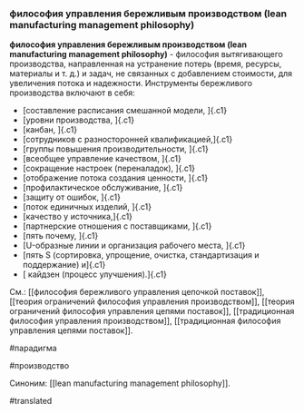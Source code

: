 ### философия управления бережливым производством (lean manufacturing management philosophy)

**философия управления бережливым производством (lean manufacturing management philosophy)** - философия вытягивающего производства, направленная на устранение потерь (время, ресурсы, материалы и т. д.) и задач, не связанных с добавлением стоимости, для увеличения потока и надежности. Инструменты бережливого производства включают в себя:

-   [составление расписания смешанной модели, ]{.c1}
-   [уровни производства, ]{.c1}
-   [канбан, ]{.c1}
-   [сотрудников с разносторонней квалификацией,]{.c1}
-   [группы повышения производительности, ]{.c1}
-   [всеобщее управление качеством, ]{.c1}
-   [сокращение настроек (переналадок), ]{.c1}
-   [отображение потока создания ценности, ]{.c1}
-   [профилактическое обслуживание, ]{.c1}
-   [защиту от ошибок, ]{.c1}
-   [поток единичных изделий, ]{.c1}
-   [качество у источника,]{.c1}
-   [партнерские отношения с поставщиками, ]{.c1}
-   [пять почему, ]{.c1}
-   [U-образные линии и организация рабочего места, ]{.c1}
-   [пять S (сортировка, упрощение, очистка, стандартизация и поддержание) и]{.c1}
-   [ кайдзен (процесс улучшения).]{.c1}

См.: [[философия бережливого управления цепочкой поставок]], [[теория ограничений философия управления производством]], [[теория ограничений философия управления цепями поставок]], [[традиционная философия управления производством]], [[традиционная философия управления цепями поставок]].

#парадигма

#производство

Синоним: [[lean manufacturing management philosophy]].

#translated
